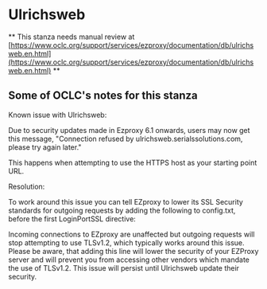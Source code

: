# Ulrichsweb
** This stanza needs manual review at [https://www.oclc.org/support/services/ezproxy/documentation/db/ulrichsweb.en.html](https://www.oclc.org/support/services/ezproxy/documentation/db/ulrichsweb.en.html) **

## Some of OCLC's notes for this stanza

Known issue with Ulrichsweb:

Due to security updates made in Ezproxy 6.1 onwards, users may now get this message, "Connection refused by ulrichsweb.serialssolutions.com, please try again later."

This happens when attempting to use the HTTPS host as your starting point URL.

Resolution:

To work around this issue you can tell EZproxy to lower its SSL Security standards for outgoing requests by adding the following to config.txt, before the first LoginPortSSL directive:

Incoming connections to EZproxy are unaffected but outgoing requests will stop attempting to use TLSv1.2, which typically works around this issue. Please be aware, that adding this line will lower the security of your EZProxy server and will prevent you from accessing other vendors which mandate the use of TLSv1.2. This issue will persist until Ulrichsweb update their security.
